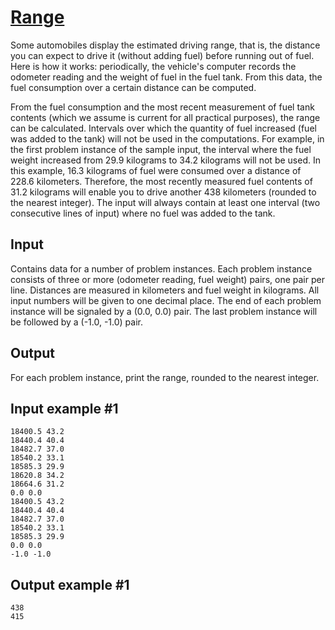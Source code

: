 # [Range](https://www.e-olymp.com/en/contests/9680/problems/85030)
Some automobiles display the estimated driving range, that is, the distance you can expect to drive it (without adding fuel) before running out of fuel. Here is how it works: periodically, the vehicle's computer records the odometer reading and the weight of fuel in the fuel tank. From this data, the fuel consumption over a certain distance can be computed.

From the fuel consumption and the most recent measurement of fuel tank contents (which we assume is current for all practical purposes), the range can be calculated. Intervals over which the quantity of fuel increased (fuel was added to the tank) will not be used in the computations. For example, in the first problem instance of the sample input, the interval where the fuel weight increased from 29.9 kilograms to 34.2 kilograms will not be used. In this example, 16.3 kilograms of fuel were consumed over a distance of 228.6 kilometers. Therefore, the most recently measured fuel contents of 31.2 kilograms will enable you to drive another 438 kilometers (rounded to the nearest integer). The input will always contain at least one interval (two consecutive lines of input) where no fuel was added to the tank.

## Input
Contains data for a number of problem instances. Each problem instance consists of three or more (odometer reading, fuel weight) pairs, one pair per line. Distances are measured in kilometers and fuel weight in kilograms. All input numbers will be given to one decimal place. The end of each problem instance will be signaled by a (0.0, 0.0) pair. The last problem instance will be followed by a (-1.0, -1.0) pair.

## Output
For each problem instance, print the range, rounded to the nearest integer.

## Input example #1
```
18400.5 43.2
18440.4 40.4
18482.7 37.0
18540.2 33.1
18585.3 29.9
18620.8 34.2
18664.6 31.2
0.0 0.0
18400.5 43.2
18440.4 40.4
18482.7 37.0
18540.2 33.1
18585.3 29.9
0.0 0.0
-1.0 -1.0
```

## Output example #1
```
438
415
```
